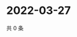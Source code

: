 # 2022-03-27

共 0 条

<!-- BEGIN WEIBO -->
<!-- 最后更新时间 Sun Mar 27 2022 10:43:40 GMT+0800 (China Standard Time) -->

<!-- END WEIBO -->

